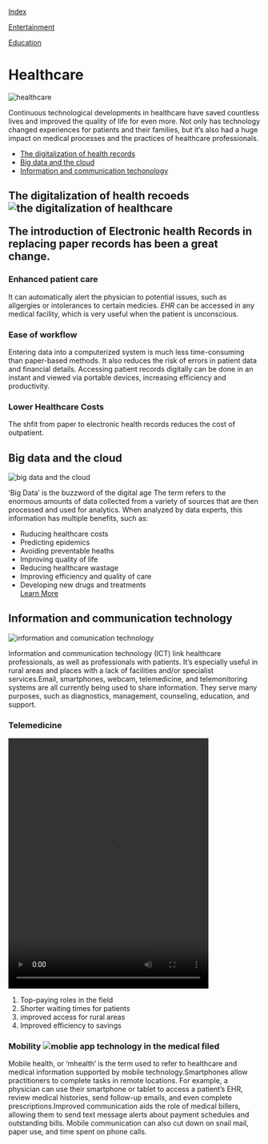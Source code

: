 <!DOVTYPE html>

<html>

<head>
    <title>healthcare</title>
</head>

<body>

<a href="./index.html">Index</a>

<a href="./entertainment.html">Entertainment</a>

<a href="./education.html">Education</a>

   <h1> Healthcare
   </h1>

<img src="https://s3.amazonaws.com/hwdsbcommons/wp-content/uploads/sites/5752/2015/03/Technology-and-Medicine.jpg" alt="healthcare"/>

<p>Continuous technological developments in healthcare have saved countless lives and improved the quality of life for even more. Not only has technology changed experiences for patients and their families, but it’s also had a huge impact on medical processes and the practices of healthcare professionals.
    <ul>
        <li><a href="#The digitalization of health records">The digitalization of health records</a></li>
        <li><a href="#Big data and the cloud">Big data and the cloud</a></li>
        <li><a href="#Information and communication technology">Information and communication techonology</a></li>
</ul>
<div id="The digitalization of health records">
<h2>The digitalization of health recoeds
<img src="https://newshour.press/wp-content/uploads/2018/07/tech-in-healthcare.jpg" alt="the digitalization of healthcare"/>
<p>The introduction of <strong>Electronic health Records</strong> in replacing paper records has been a great change.
<h3>Enhanced patient care</h3>
<p>It can automatically alert the physician to potential issues, such as allgergies or intolerances to certain medicies. <em>EHR</em> can be accessed in any medical facility, which is very useful when the patient is unconscious.
<h3>Ease of workflow</h3>
<p>Entering data into a computerized system is much less time-consuming than paper-based methods. It also reduces the risk of errors in patient data and financial details. Accessing patient records digitally can be done in an instant and viewed via portable devices, increasing efficiency and productivity.
        <h3>Lower Healthcare Costs</h3>
        <p>The shfit from paper to electronic health records reduces the cost of outpatient.
</div>

<div id="Big data and the cloud">
<h2>Big data and the cloud
</h2><img src="https://www.aimseducation.edu/blog/wp-content/uploads/2013/03/big-data-and-the-cloud.jpg" alt="big data and the cloud"/>
<p>‘Big Data’ is the buzzword of the digital age The term refers to the enormous amounts of data collected from a variety of sources that are then processed and used for analytics.
    When analyzed by data experts, this information has multiple benefits, such as:
</p>
<ul>
    <li>Ruducing healthcare costs</li>
    <li>Predicting epidemics</li>
    <li>Avoiding preventable heaths</li>
    <li>Improving quality of life</li>
    <li>Reducing healthcare wastage</li>
    <li>Improving efficiency and quality of care</li>
    <li>Developing new drugs and treatments</li>
</ol>
<a href="https://www.degruyter.com/view/j/jib.ahead-of-print/jib-2017-0030/jib-2017-0030.xml" target="_blank">Learn More</a>
</div>

<div id="Information and communication technology">
 <h2>Information and communication technology</h2><img src="https://www.instantconsult.com.au/wp-content/uploads/2017/08/The-Impact-of-Technology-in-the-Healthcare-Industry-1170x659.jpg" alt="information and comunication technology"/><p>Information and communication technology (ICT) link healthcare professionals, as well as professionals with patients. It’s especially useful in rural areas and places with a lack of facilities and/or specialist services.Email, smartphones, webcam, telemedicine, and telemonitoring systems are all currently being used to share information. They serve many purposes, such as diagnostics, management, counseling, education, and support.<h3>Telemedicine</h3>    
<video src="https://youtu.be/1Je1mltyrew" width="400" height="500" controls>Video not supported</video><ol><li>Top-paying roles in the field</li><li>Shorter waiting times for patients</li><li>improved access for rural areas</li><li>Improved efficiency to savings</li></ol><h3>Mobility
<img src="https://www.aimseducation.edu/blog/wp-content/uploads/2013/03/health-app.jpg" alt="moblie app technology in the medical filed"/>
 </div>

<p>Mobile health, or ‘mhealth’ is the term used to refer to healthcare and medical information supported by mobile technology.Smartphones allow practitioners to complete tasks in remote locations. For example, a physician can use their smartphone or tablet to access a patient’s EHR, review medical histories, send follow-up emails, and even complete prescriptions.Improved communication aids the role of medical billers, allowing them to send text message alerts about payment schedules and outstanding bills. Mobile communication can also cut down on snail mail, paper use, and time spent on phone calls.